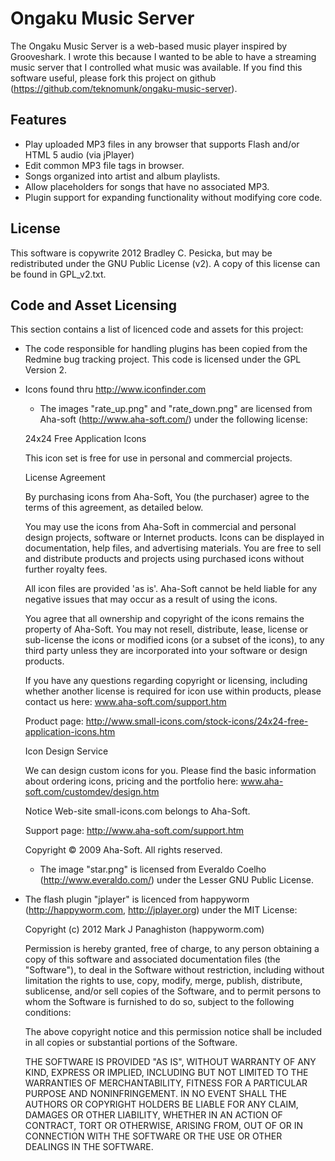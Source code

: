 Ongaku Music Server
===================

The Ongaku Music Server is a web-based music player inspired by Grooveshark.  I wrote this because I wanted to be able
to have a streaming music server that I controlled what music was available.  If you find this software useful, please fork
this project on github (https://github.com/teknomunk/ongaku-music-server).

Features
--------

* Play uploaded MP3 files in any browser that supports Flash and/or HTML 5 audio (via jPlayer)
* Edit common MP3 file tags in browser.
* Songs organized into artist and album playlists.
* Allow placeholders for songs that have no associated MP3.
* Plugin support for expanding functionality without modifying core code.

License
-------

This software is copywrite 2012 Bradley C. Pesicka, but may be redistributed under the GNU Public License (v2).
A copy of this license can be found in GPL\_v2.txt.

Code and Asset Licensing
------------------------

This section contains a list of licenced code and assets for this project:

* The code responsible for handling plugins has been copied from the Redmine bug tracking
project.  This code is licensed under the GPL Version 2.

* Icons found thru http://www.iconfinder.com

  * The images "rate\_up.png" and "rate\_down.png" are licensed from Aha-soft (http://www.aha-soft.com/) under the following license:

  24x24 Free Application Icons

  This icon set is free for use in personal and commercial projects.

  License Agreement

  By purchasing icons from Aha-Soft, You (the purchaser)
  agree to the terms of this agreement, as detailed below. 

  You may use the icons from Aha-Soft in commercial and
  personal design projects, software or Internet products.
  Icons can be displayed in documentation, help files, and
  advertising materials. You are free to sell and distribute
  products and projects using purchased icons without further
  royalty fees. 

  All icon files are provided 'as is'. Aha-Soft cannot be
  held liable for any negative issues that may occur as a
  result of using the icons. 

  You agree that all ownership and copyright of the icons
  remains the property of Aha-Soft. You may not resell,
  distribute, lease, license or sub-license the icons or
  modified icons (or a subset of the icons), to any third
  party unless they are incorporated into your software or
  design products. 

  If you have any questions regarding copyright or licensing,
  including whether another license is required for icon use
  within products, please contact us here: www.aha-soft.com/support.htm 

  Product page: http://www.small-icons.com/stock-icons/24x24-free-application-icons.htm

  Icon Design Service

  We can design custom icons for you. Please find the basic information
  about ordering icons, pricing and the portfolio here:
  www.aha-soft.com/customdev/design.htm


  Notice
  Web-site small-icons.com belongs to Aha-Soft.

  Support page: http://www.aha-soft.com/support.htm

  Copyright © 2009 Aha-Soft. All rights reserved. 

  * The image "star.png" is licensed from Everaldo Coelho (http://www.everaldo.com/) under the Lesser GNU Public License.

* The flash plugin "jplayer" is licenced from happyworm (http://happyworm.com, http://jplayer.org) under the MIT License:

    Copyright (c) 2012 Mark J Panaghiston (happyworm.com)

    Permission is hereby granted, free of charge, to any person obtaining a copy of this software and associated documentation files (the "Software"), to deal in the Software without restriction, including without limitation the rights to use, copy, modify, merge, publish, distribute, sublicense, and/or sell copies of the Software, and to permit persons to whom the Software is furnished to do so, subject to the following conditions:

    The above copyright notice and this permission notice shall be included in all copies or substantial portions of the Software.

    THE SOFTWARE IS PROVIDED "AS IS", WITHOUT WARRANTY OF ANY KIND, EXPRESS OR IMPLIED, INCLUDING BUT NOT LIMITED TO THE WARRANTIES OF MERCHANTABILITY, FITNESS FOR A PARTICULAR PURPOSE AND NONINFRINGEMENT. IN NO EVENT SHALL THE AUTHORS OR COPYRIGHT HOLDERS BE LIABLE FOR ANY CLAIM, DAMAGES OR OTHER LIABILITY, WHETHER IN AN ACTION OF CONTRACT, TORT OR OTHERWISE, ARISING FROM, OUT OF OR IN CONNECTION WITH THE SOFTWARE OR THE USE OR OTHER DEALINGS IN THE SOFTWARE.


